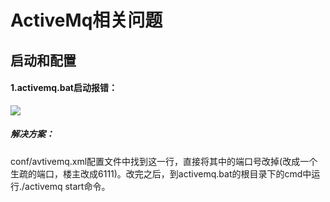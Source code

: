 # ActiveMq相关问题

## 启动和配置

#### 1.activemq.bat启动报错：

![](D:\files\消息队列学习记录\ActiveMq\image-20200615175144808.png)

##### 解决方案：

conf/avtivemq.xml配置文件中找到<transportConnector name="amqp" uri="amqp://0.0.0.0:5672?maximumConnections=1000&amp;wireFormat.maxFrameSize=104857600"/>这一行，直接将其中的端口号改掉(改成一个生疏的端口，楼主改成6111)。改完之后，到activemq.bat的根目录下的cmd中运行./activemq start命令。

